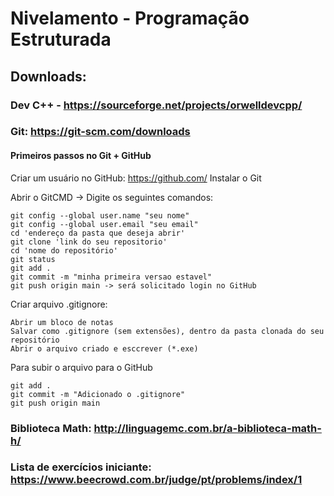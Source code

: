 # Nivelamento - Programação Estruturada
## Downloads:
### Dev C++ - https://sourceforge.net/projects/orwelldevcpp/
### Git: https://git-scm.com/downloads
#### Primeiros passos no Git + GitHub

Criar um usuário no GitHub: https://github.com/
Instalar o Git

Abrir o GitCMD -> Digite os seguintes comandos:
```
git config --global user.name "seu nome"
git config --global user.email "seu email"
cd 'endereço da pasta que deseja abrir'
git clone 'link do seu repositorio'
cd 'nome do repositório'
git status
git add .
git commit -m "minha primeira versao estavel"
git push origin main -> será solicitado login no GitHub
```

Criar arquivo .gitignore:
```
Abrir um bloco de notas
Salvar como .gitignore (sem extensões), dentro da pasta clonada do seu repositório
Abrir o arquivo criado e esccrever (*.exe)
```
Para subir o arquivo para o GitHub
```
git add .
git commit -m "Adicionado o .gitignore"
git push origin main
```

### Biblioteca Math: http://linguagemc.com.br/a-biblioteca-math-h/
### Lista de exercícios iniciante: https://www.beecrowd.com.br/judge/pt/problems/index/1
